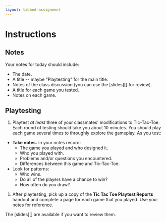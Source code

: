 ```yaml
---
layout: tabbed-assignment
---
```


# Instructions

## Notes

Your notes for today should include:

* The date.
* A title -- maybe "Playtesting" for the main title.
* Notes of the class discussion (you can use the [slides][] for review).
* A title for each game you tested.
* Notes on each game.

## Playtesting

1. Playtest *at least* three of your classmates' modifications to Tic-Tac-Toe. Each round of testing should take you about 10 minutes. You should play each game several times to throughly explore the gameplay. As you test:
  * **Take notes.** In your notes record:
    - The game you played and who designed it.
    - Who you played with.
    - Problems and/or questions you encountered.
    - Differences between this game and Tic-Tac-Toe.
  * Look for patterns:
    - Who wins.
    - Do all of the players have a chance to win?
    - How often do you draw?
1. After playtesting, pick up a copy of the **Tic Tac Toe Playtest Reports** handout and complete a page for each game that you played. Use your notes for reference.

The [slides][] are available if you want to review them.

